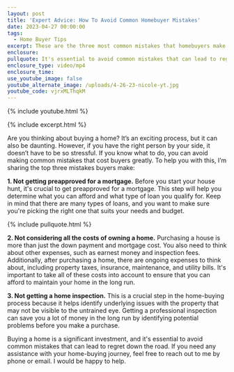 ```yaml
---
layout: post
title: 'Expert Advice: How To Avoid Common Homebuyer Mistakes'
date: 2023-04-27 00:00:00
tags:
  - Home Buyer Tips
excerpt: These are the three most common mistakes that homebuyers make.
enclosure:
pullquote: It's essential to avoid common mistakes that can lead to regret down the road.
enclosure_type: video/mp4
enclosure_time:
use_youtube_image: false
youtube_alternate_image: /uploads/4-26-23-nicole-yt.jpg
youtube_code: vjrxMLThqkM
---
```

{% include youtube.html %}

{% include excerpt.html %}

Are you thinking about buying a home? It’s an exciting process, but it can also be daunting. However, if you have the right person by your side, it doesn’t have to be so stressful. If you know what to do, you can avoid making common mistakes that cost buyers greatly. To help you with this, I’m sharing the top three mistakes buyers make:

**1\. Not getting preapproved for a mortgage.**&nbsp;Before you start your house hunt, it's crucial to get preapproved for a mortgage. This step will help you determine what you can afford and what type of loan you qualify for. Keep in mind that there are many types of loans, and you want to make sure you're picking the right one that suits your needs and budget.

{% include pullquote.html %}

**2\. Not considering all the costs of owning a home.**&nbsp;Purchasing a house is more than just the down payment and mortgage cost. You also need to think about other expenses, such as earnest money and inspection fees. Additionally, after purchasing a home, there are ongoing expenses to think about, including property taxes, insurance, maintenance, and utility bills. It's important to take all of these costs into account to ensure that you can afford to maintain your home in the long run.

**3\. Not getting a home inspection.**&nbsp;This is a crucial step in the home-buying process because it helps identify underlying issues with the property that may not be visible to the untrained eye. Getting a professional inspection can save you a lot of money in the long run by identifying potential problems before you make a purchase.

Buying a home is a significant investment, and it's essential to avoid common mistakes that can lead to regret down the road. If you need any assistance with your home-buying journey, feel free to reach out to me by phone or email. I would be happy to help.